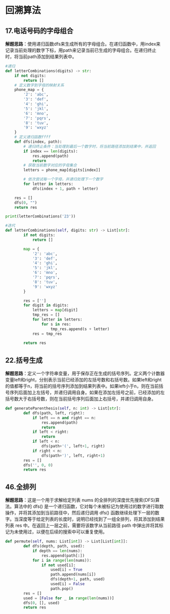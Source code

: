 # 回溯算法
## 17.电话号码的字母组合
**解题思路**：使用递归函数dfs来生成所有的字母组合。在递归函数中，用index来记录当前处理的数字下标，用path来记录当前已生成的字母组合。在递归终止时，将当前path添加到结果列表中。
```Python
#递归
def letterCombinations(digits) -> str:
    if not digits:
        return []
    # 定义数字到字母的映射关系
    phone_map = {
        '2': 'abc',
        '3': 'def',
        '4': 'ghi',
        '5': 'jkl',
        '6': 'mno',
        '7': 'pqrs',
        '8': 'tuv',
        '9': 'wxyz'
    }
    # 定义递归函数ffff
    def dfs(index, path):
        # 递归终止条件：当处理到最后一个数字时，将当前路径添加到结果中，并返回
        if index == len(digits):
            res.append(path)
            return
        # 获取当前数字对应的字母集合
        letters = phone_map[digits[index]]

        # 依次尝试每一个字母，并递归处理下一个数字
        for letter in letters:
            dfs(index + 1, path + letter)

    res = []
    dfs(0, "")
    return res

print(letterCombinations('23'))

#迭代
def letterCombinations(self, digits: str) -> List[str]:
        if not digits:
            return []

        map = {
            '2': 'abc',
            '3': 'def',
            '4': 'ghi',
            '5': 'jkl',
            '6': 'mno',
            '7': 'pqrs',
            '8': 'tuv',
            '9': 'wxyz'
        }

        res = ['']
        for digit in digits:
            letters = map[digit]
            tmp_res = []
            for letter in letters:
                for s in res:
                    tmp_res.append(s + letter)
            res = tmp_res
        
        return res
```

## 22.括号生成
**解题思路**：定义一个字符串变量，用于保存正在生成的括号序列。定义两个计数器变量left和right，分别表示当前已经添加的左括号数和右括号数。如果left和right的值都等于n，将当前的括号序列添加到结果列表中。如果left小于n，则在当前括号序列后面加上左括号，并递归调用自身。如果在添加左括号之前，已经添加的左括号数大于右括号数，则在当前括号序列后面加上右括号，并递归调用自身。
```Python
def generateParenthesis(self, n: int) -> List[str]:
        def dfs(path, left, right):
            if left == n and right == n:
                res.append(path)
                return
            if left < right:
                return 
            if left < n:
                dfs(path+'(', left+1, right)
            if right < n:
                dfs(path+')', left, right+1)
        res = []
        dfs('', 0, 0)
        return res
```

## 46.全排列
**解题思路**：这是一个用于求解给定列表 nums 的全排列的深度优先搜索(DFS)算法。算法中的 dfs() 是一个递归函数，它对每个未被标记为使用过的数字进行取数操作，并将其添加到当前路径中，然后递归调用 dfs() 函数继续处理下一层的数字。当深度等于给定列表的长度时，说明已经找到了一组全排列，将其添加到结果列表 res 中。在返回上一层之前，需要将该数字从当前路径 path 中弹出并将其标记为未使用过，以便在后续的搜索中可以重复使用。
```Python
def permute(self, nums: List[int]) -> List[List[int]]:
        def dfs(depth, path, used):
            if depth == len(nums):
                res.append(path[:])
            for i in range(len(nums)):
                if not used[i]:
                    used[i] = True
                    path.append(nums[i])
                    dfs(depth+1, path, used)
                    used[i] = False
                    path.pop()
        res = []
        used = [False for _ in range(len(nums))]
        dfs(0, [], used)
        return res
```
